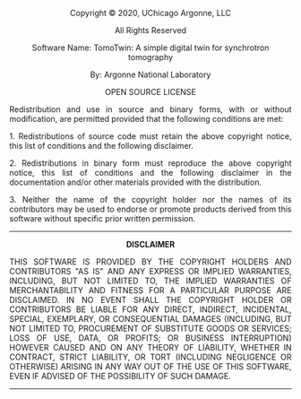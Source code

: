 <p align="center">Copyright © 2020, UChicago Argonne, LLC</p>  
<p align="center">All Rights Reserved</p>  
<p align="center">Software Name: TomoTwin: A simple digital twin for synchrotron tomography</p>  
<p align="center">By: Argonne National Laboratory</p>  
<p align="center">OPEN SOURCE LICENSE</p>  


<p align="justify">Redistribution and use in source and binary forms, with or without modification, are permitted provided that the following conditions are met:</p>

<p align="justify">1. Redistributions of source code must retain the above copyright notice, this list of conditions and the following disclaimer.</p>
<p align="justify">2. Redistributions in binary form must reproduce the above copyright notice, this list of conditions and the following disclaimer in the documentation and/or other materials provided with the distribution.</p>
<p align="justify">3. Neither the name of the copyright holder nor the names of its contributors may be used to endorse or promote products derived from this software without specific prior written permission.</p>

******************************************************************************************************
**<p align="center">DISCLAIMER</p>**  
<p align="justify">THIS SOFTWARE IS PROVIDED BY THE COPYRIGHT HOLDERS AND CONTRIBUTORS "AS IS" AND ANY EXPRESS OR IMPLIED WARRANTIES, INCLUDING, BUT NOT LIMITED TO, THE IMPLIED WARRANTIES OF MERCHANTABILITY AND FITNESS FOR A PARTICULAR PURPOSE ARE DISCLAIMED. IN NO EVENT SHALL THE COPYRIGHT HOLDER OR CONTRIBUTORS BE LIABLE FOR ANY DIRECT, INDIRECT, INCIDENTAL, SPECIAL, EXEMPLARY, OR CONSEQUENTIAL DAMAGES (INCLUDING, BUT NOT LIMITED TO, PROCUREMENT OF SUBSTITUTE GOODS OR SERVICES; LOSS OF USE, DATA, OR PROFITS; OR BUSINESS INTERRUPTION) HOWEVER CAUSED AND ON ANY THEORY OF LIABILITY, WHETHER IN CONTRACT, STRICT LIABILITY, OR TORT (INCLUDING NEGLIGENCE OR OTHERWISE) ARISING IN ANY WAY OUT OF THE USE OF THIS SOFTWARE, EVEN IF ADVISED OF THE POSSIBILITY OF SUCH DAMAGE.</p>

***************************************************************************************************

